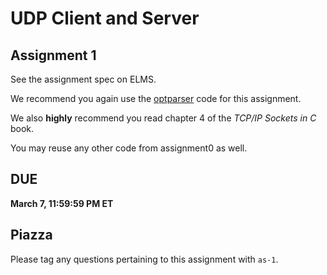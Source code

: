 # UDP Client and Server
## Assignment 1
See the assignment spec on ELMS.

We recommend you again use the [optparser](https://gitlab.cs.umd.edu/cmsc417-s24/all/materials/-/tree/main/a0/) code for this assignment.

We also **highly** recommend you read chapter 4 of the *TCP/IP Sockets in C* book.

You may reuse any other code from assignment0 as well.

## DUE
**March 7, 11:59:59 PM ET**

## Piazza
Please tag any questions pertaining to this assignment with `as-1`.